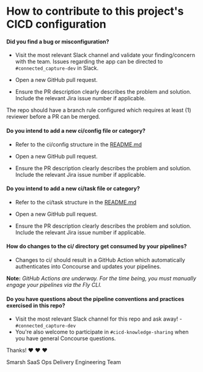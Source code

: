 # How to contribute to this project's CICD configuration

#### **Did you find a bug or misconfiguration?**

* Visit the most relevant Slack channel and validate your finding/concern with the team. Issues regarding the app can be directed to `#connected_capture-dev` in Slack.

* Open a new GitHub pull request.

* Ensure the PR description clearly describes the problem and solution. Include the relevant Jira issue number if applicable.

The repo should have a branch rule configured which requires at least (1) reviewer before a PR can be merged.

#### **Do you intend to add a new ci/config file or category?**

* Refer to the ci/config structure in the [README.md](README.md)
* Open a new GitHub pull request.

* Ensure the PR description clearly describes the problem and solution. Include the relevant Jira issue number if applicable.

#### **Do you intend to add a new ci/task file or category?**

* Refer to the ci/task structure in the [README.md](README.md)
* Open a new GitHub pull request.

* Ensure the PR description clearly describes the problem and solution. Include the relevant Jira issue number if applicable.

#### **How do changes to the ci/ directory get consumed by your pipelines?**
* Changes to ci/ should result in a GitHub Action which automatically authenticates into Concourse and updates your pipelines.

**Note:** _GitHub Actions are underway. For the time being, you must manually engage your pipelines via the Fly CLI._  

#### **Do you have questions about the pipeline conventions and practices exercised in this repo?**

* Visit the most relevant Slack channel for this repo and ask away! - `#connected_capture-dev`
* You're also welcome to participate in `#cicd-knowledge-sharing` when you have general Concourse questions.

Thanks! :heart: :heart: :heart:

Smarsh SaaS Ops Delivery Engineering Team
